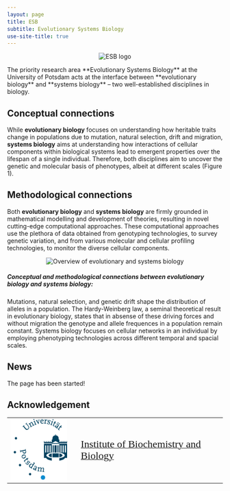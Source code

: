 ```yaml
---
layout: page
title: ESB
subtitle: Evolutionary Systems Biology
use-site-title: true
---
```

<p align='center'>
	<img src="../img/esb-logo.png" alt='ESB logo' height="200px">
</p>
The priority research area **Evolutionary Systems Biology** at the University
of Potsdam acts at the interface between **evolutionary biology** and 
**systems biology** – two well-established disciplines in biology.

## Conceptual connections

While **evolutionary biology** focuses on understanding how heritable traits
 change in populations due to mutation, natural selection, drift and migration,
   **systems biology** aims at understanding how interactions of cellular
   components within biological systems lead to emergent properties over the
   lifespan of a single individual. Therefore, both disciplines aim to
   uncover the genetic and molecular basis of phenotypes, albeit at different
   scales (Figure 1).

## Methodological connections

Both **evolutionary biology** and **systems biology** are firmly grounded
in mathematical modelling and development of theories, resulting in novel
cutting-edge computational approaches. These computational approaches use
the plethora of data obtained from genotyping technologies, to survey genetic
variation, and from various molecular and cellular profiling technologies,
to monitor the diverse cellular components.

<p align='center'>
	<img src="../img/Figure-evolutionary-systems-biology.png" alt='Overview of evolutionary and systems biology'>
</p>

##### Conceptual and methodological connections between evolutionary biology and systems biology:

 Mutations, natural selection, and genetic drift shape the distribution of alleles in a population. 
The Hardy-Weinberg law, a seminal theoretical result in evolutionary biology, states that in absense of 
these driving forces and without migration the genotype and allele frequences in a population remain constant. 
Systems biology focuses on cellular networks in an individual by employing phenotyping technologies 
across different temporal and spacial scales.

## News
The page has been started!

## Acknowledgement

<p align='center'>
<table>
<tr>
<td>
  <a href="https://www.uni-potsdam.de/en/university-of-potsdam" title="to the Uni-Homepage" target="_top">
  <img src="img/up-logo-math-2.png" alt="Logo Institute of Biochemistry and Biology">
  </a>
</td>
<td>&nbsp;</td>
<td>

<a href="/en/ibb/" title="to the homepage of Institute of Biochemistry and Biology">
   <font size="5" face="Liberation Serif" >
		Institute of Biochemistry and Biology
   </font >	
</a>
</td>
</tr>
</table>
</p>

